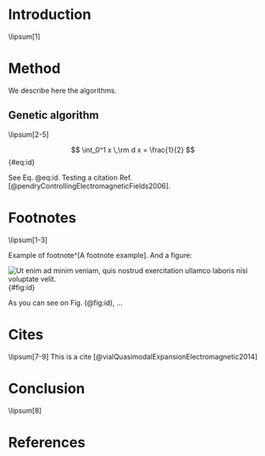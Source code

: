 # Introduction

\lipsum[1]

# Method

We describe here the algorithms.

## Genetic algorithm

\lipsum[2-5]

$$ \int_0^1 x \,\rm d x = \frac{1}{2} $$ {#eq:id}



See Eq.$~$@eq:id. Testing a citation Ref.[@pendryControllingElectromagneticFields2006].

# Footnotes

\lipsum[1-3]

Example of footnote^[A footnote example]. And a figure:

![Ut enim ad minim veniam, quis nostrud exercitation ullamco laboris
nisi voluptate velit.](fig1.png){#fig:id}

As you can see on Fig. (@fig:id), ...

# Cites


\lipsum[7-9]
This is a cite [@vialQuasimodalExpansionElectromagnetic2014]

# Conclusion

\lipsum[8]

# References
